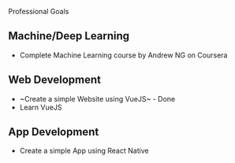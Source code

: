 

Professional Goals

## Machine/Deep Learning
- Complete Machine Learning course by Andrew NG on Coursera

## Web Development
- ~Create a simple Website using VueJS~ - Done
- Learn VueJS

## App Development
- Create a simple App using React Native
